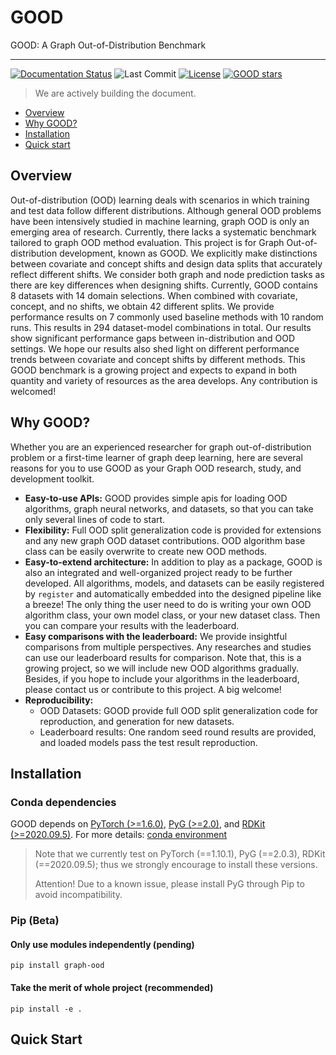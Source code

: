 # GOOD
GOOD: A Graph Out-of-Distribution Benchmark

------------------------------

[license-url]: https://github.com/divelab/GOOD/blob/main/LICENSE
[license-image]:https://img.shields.io/badge/license-GPL3.0-green.svg

[![Documentation Status](https://readthedocs.org/projects/good/badge/?version=latest)](https://good.readthedocs.io/en/latest/?badge=latest)
![Last Commit](https://img.shields.io/github/last-commit/divelab/DIG)
[![License][license-image]][license-url]
[![GOOD stars](https://img.shields.io/github/stars/divelab/GOOD?style=social)](https://github.com/divelab/GOOD)
> We are actively building the document.

* [Overview](#overview)
* [Why GOOD?](#why-good-)
* [Installation](#installation)
* [Quick start](#quick-start)

## Overview

Out-of-distribution (OOD) learning deals with scenarios in which training and test data follow different distributions. 
Although general OOD problems have been intensively studied in machine learning, graph OOD is only an emerging area of research. 
Currently, there lacks a systematic benchmark tailored to graph OOD method evaluation. 
This project is for Graph Out-of-distribution development, known as GOOD.
We explicitly make distinctions between covariate and concept shifts and design data splits that accurately reflect different shifts. 
We consider both graph and node prediction tasks as there are key differences when designing shifts. 
Currently, GOOD contains 8 datasets with 14 domain selections. When combined with covariate, concept, and no shifts, we obtain 42 different splits. 
We provide performance results on 7 commonly used baseline methods with 10 random runs. 
This results in 294 dataset-model combinations in total. Our results show significant performance gaps between in-distribution and OOD settings. 
We hope our results also shed light on different performance trends between covariate and concept shifts by different methods. 
This GOOD benchmark is a growing project and expects to expand in both quantity and variety of resources as the area develops.
Any contribution is welcomed!

## Why GOOD?

Whether you are an experienced researcher for graph out-of-distribution problem or a first-time learner of graph deep learning, 
here are several reasons for you to use GOOD as your Graph OOD research, study, and development toolkit.

* **Easy-to-use APIs:** GOOD provides simple apis for loading OOD algorithms, graph neural networks, and datasets, so that you can take only several lines of code to start.
* **Flexibility:** Full OOD split generalization code is provided for extensions and any new graph OOD dataset contributions.
OOD algorithm base class can be easily overwrite to create new OOD methods.
* **Easy-to-extend architecture:** In addition to play as a package, GOOD is also an integrated and well-organized project ready to be further developed.
All algorithms, models, and datasets can be easily registered by `register` and automatically embedded into the designed pipeline like a breeze!
The only thing the user need to do is writing your own OOD algorithm class, your own model class, or your new dataset class.
Then you can compare your results with the leaderboard.
* **Easy comparisons with the leaderboard:** We provide insightful comparisons from multiple perspectives. Any researches and studies can use
our leaderboard results for comparison. Note that, this is a growing project, so we will include new OOD algorithms gradually.
Besides, if you hope to include your algorithms in the leaderboard, please contact us or contribute to this project. A big welcome!
* **Reproducibility:** 
  * OOD Datasets: GOOD provide full OOD split generalization code for reproduction, and generation for new datasets.
  * Leaderboard results: One random seed round results are provided, and loaded models pass the test result reproduction.


## Installation 

### Conda dependencies

GOOD depends on [PyTorch (>=1.6.0)](https://pytorch.org/get-started/previous-versions/), [PyG (>=2.0)](https://pytorch-geometric.readthedocs.io/en/latest/notes/installation.html), and
[RDKit (>=2020.09.5)](https://www.rdkit.org/docs/Install.html). For more details: [conda environment](https://github.com/divelab/GOOD/blob/main/environment.yml)

> Note that we currently test on PyTorch (==1.10.1), PyG (==2.0.3), RDKit (==2020.09.5); thus we strongly encourage to install these versions.
>
> Attention! Due to a known issue, please install PyG through Pip to avoid incompatibility.

### Pip (Beta)

#### Only use modules independently (pending)

```shell
pip install graph-ood
```

#### Take the merit of whole project (recommended)

```shell
pip install -e .
```

## Quick Start

